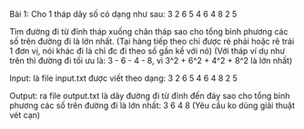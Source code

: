 Bài 1: Cho 1 tháp dãy số có dạng như sau:
3
2 6
5 4 6
4 8 2 5

Tìm đường đi từ đỉnh tháp xuống chân tháp sao cho tổng bình phương các số trên đường đi là lớn nhất. (Tại hàng tiếp theo chỉ được rẽ phải hoặc rẽ trái 1 đơn vị, nói khác đi là chỉ đc đi theo số gần kề với nó)
(Với tháp ví dụ như trên thì đường đi tối ưu là: 3 - 6 - 4 - 8, vì 3^2 + 6^2 + 4^2 + 8^2 là lớn nhất)

Input: là file input.txt được viết theo dạng:
3
2 6
5 4 6
4 8 2 5

Output: ra file output.txt là dãy đường đi từ đỉnh đến đáy sao cho tổng bình phương các số trên đường đi là lớn nhất:
3 6 4 8
(Yêu cầu ko dùng giải thuật vét cạn)
